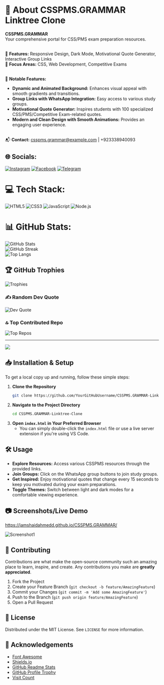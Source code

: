 # 💫 About CSSPMS.GRAMMAR Linktree Clone

**CSSPMS.GRAMMAR**<br>
Your comprehensive portal for CSS/PMS exam preparation resources.<br><br>

🔹 **Features:** Responsive Design, Dark Mode, Motivational Quote Generator, Interactive Group Links<br>
🔹 **Focus Areas:** CSS, Web Development, Competitive Exams<br><br>

🔹 **Notable Features:**<br>
- **Dynamic and Animated Background:** Enhances visual appeal with smooth gradients and transitions.<br>
- **Group Links with WhatsApp Integration:** Easy access to various study groups.<br>
- **Motivational Quote Generator:** Inspires students with 100 specialized CSS/PMS/Competitive Exam-related quotes.<br>
- **Modern and Clean Design with Smooth Animations:** Provides an engaging user experience.<br><br>

📬 **Contact:** [csspms.grammar@example.com](mailto:csspms.grammar@example.com) | +923338940093

## 🌐 Socials:
[![Instagram](https://img.shields.io/badge/Instagram-%23E4405F.svg?logo=Instagram&logoColor=white)](https://instagram.com/csspms.grammar) [![Facebook](https://img.shields.io/badge/Facebook-%230077B5.svg?logo=facebook&logoColor=white)](https://facebook.com/csspms.grammar) [![Telegram](https://img.shields.io/badge/Telegram-%232CA5E0.svg?logo=telegram&logoColor=white)](https://telegram.me/csspms.grammar)

# 💻 Tech Stack:
![HTML5](https://img.shields.io/badge/html5-%23E34F26.svg?style=for-the-badge&logo=html5&logoColor=white) ![CSS3](https://img.shields.io/badge/css3-%231572B6.svg?style=for-the-badge&logo=css3&logoColor=white) ![JavaScript](https://img.shields.io/badge/javascript-%23323330.svg?style=for-the-badge&logo=javascript&logoColor=%23F7DF1E) ![Node.js](https://img.shields.io/badge/node.js-339933?style=for-the-badge&logo=node.js&logoColor=white)

# 📊 GitHub Stats:
![GitHub Stats](https://github-readme-stats.vercel.app/api?username=YourGitHubUsername&theme=default&hide_border=false&include_all_commits=true&count_private=false)<br/>
![GitHub Streak](https://github-readme-streak-stats.herokuapp.com/?user=YourGitHubUsername&theme=default&hide_border=false)<br/>
![Top Langs](https://github-readme-stats.vercel.app/api/top-langs/?username=YourGitHubUsername&theme=default&hide_border=false&include_all_commits=true&count_private=false&layout=compact)

## 🏆 GitHub Trophies
![Trophies](https://github-profile-trophy.vercel.app/?username=YourGitHubUsername&theme=default&no-frame=false&no-bg=true&margin-w=4)

### ✍️ Random Dev Quote
![Dev Quote](https://quotes-github-readme.vercel.app/api?type=horizontal&theme=radical)

### 🔝 Top Contributed Repo
![Top Repos](https://github-contributor-stats.vercel.app/api?username=YourGitHubUsername&limit=5&theme=dark&combine_all_yearly_contributions=true)

---
[![](https://visitcount.itsvg.in/api?id=YourGitHubUsername&icon=0&color=0)](https://visitcount.itsvg.in)

## 📥 Installation & Setup

To get a local copy up and running, follow these simple steps:

1. **Clone the Repository**
    ```bash
    git clone https://github.com/YourGitHubUsername/CSSPMS.GRAMMAR-Linktree-Clone.git
    ```
2. **Navigate to the Project Directory**
    ```bash
    cd CSSPMS.GRAMMAR-Linktree-Clone
    ```
3. **Open `index.html` in Your Preferred Browser**
    - You can simply double-click the `index.html` file or use a live server extension if you're using VS Code.

## 🛠️ Usage

- **Explore Resources:** Access various CSSPMS resources through the provided links.
- **Join Groups:** Click on the WhatsApp group buttons to join study groups.
- **Get Inspired:** Enjoy motivational quotes that change every 15 seconds to keep you motivated during your exam preparations.
- **Toggle Themes:** Switch between light and dark modes for a comfortable viewing experience.

## 📷 Screenshots/Live Demo

https://jamshaidahmedd.github.io/CSSPMS.GRAMMAR/

![Screenshot1](path_to_screenshot1.png)

## 🤝 Contributing

Contributions are what make the open-source community such an amazing place to learn, inspire, and create. Any contributions you make are **greatly appreciated**.

1. Fork the Project
2. Create your Feature Branch (`git checkout -b feature/AmazingFeature`)
3. Commit your Changes (`git commit -m 'Add some AmazingFeature'`)
4. Push to the Branch (`git push origin feature/AmazingFeature`)
5. Open a Pull Request

## 📝 License

Distributed under the MIT License. See `LICENSE` for more information.

## 📜 Acknowledgements

- [Font Awesome](https://fontawesome.com/)
- [Shields.io](https://shields.io/)
- [GitHub Readme Stats](https://github.com/anuraghazra/github-readme-stats)
- [GitHub Profile Trophy](https://github.com/ryo-ma/github-profile-trophy)
- [Visit Count](https://github.com/antonkomarev/github-profile-views-counter)
